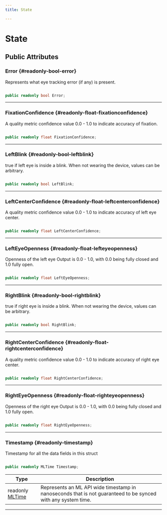 ```yaml
---
title: State

---
```


# State










## Public Attributes

### Error {#readonly-bool-error}

Represents what eye tracking error (if any) is present. 

```csharp

public readonly bool Error;

```






-----------

### FixationConfidence {#readonly-float-fixationconfidence}

A quality metric confidence value 0.0 - 1.0 to indicate accuracy of fixation. 

```csharp

public readonly float FixationConfidence;

```






-----------

### LeftBlink {#readonly-bool-leftblink}

  true   if left eye is inside a blink. When not wearing the device, values can be arbitrary. 

```csharp

public readonly bool LeftBlink;

```






-----------

### LeftCenterConfidence {#readonly-float-leftcenterconfidence}

A quality metric confidence value 0.0 - 1.0 to indicate accuracy of left eye center. 

```csharp

public readonly float LeftCenterConfidence;

```






-----------

### LeftEyeOpenness {#readonly-float-lefteyeopenness}

Openness of the left eye   Output is 0.0 - 1.0, with 0.0 being fully closed and 1.0 fully open. 

```csharp

public readonly float LeftEyeOpenness;

```






-----------

### RightBlink {#readonly-bool-rightblink}

  true   if right eye is inside a blink. When not wearing the device, values can be arbitrary. 

```csharp

public readonly bool RightBlink;

```






-----------

### RightCenterConfidence {#readonly-float-rightcenterconfidence}

A quality metric confidence value 0.0 - 1.0 to indicate accuracy of right eye center. 

```csharp

public readonly float RightCenterConfidence;

```






-----------

### RightEyeOpenness {#readonly-float-righteyeopenness}

Openness of the right eye   Output is 0.0 - 1.0, with 0.0 being fully closed and 1.0 fully open. 

```csharp

public readonly float RightEyeOpenness;

```






-----------

### Timestamp {#readonly-timestamp}

Timestamp for all the data fields in this struct 

```csharp

public readonly MLTime Timestamp;

```

| Type | Description  | 
|--|--|
| readonly [MLTime](/versioned_docs/version-14-Jun-2023/unity-api/api/UnityEngine.XR.MagicLeap/MLTime/UnityEngine.XR.MagicLeap.MLTime.md) | Represents an ML API wide timestamp in nanoseconds that is not guaranteed to be synced with any system time.  |





-----------

